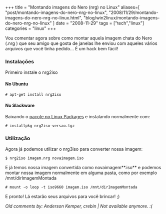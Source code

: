 +++
title = "Montando imagens do Nero (nrg) no Linux"
aliases=[
  "post/montando-imagens-do-nero-nrg-no-linux",
  "2008/11/29/montando-imagens-do-nero-nrg-no-linux.html",
  "blog/win2linux/montando-imagens-do-nero-nrg-no-linux"
]
date = "2008-11-29"
tags = ["tech","linux"]
categories = "linux"
+++

Vou comentar agora sobre como montar aquela imagem chata do Nero (.nrg
) que seu amigo que gosta de janelas lhe enviou com aqueles vários
arquivos que você tinha pedido... É um hack bem fácil!

### Instalações

Primeiro instale o nrg2iso

#### No Ubuntu

    # apt-get install nrg2iso

#### No Slackware

Baixando o [pacote no Linux Packages](http://www.linuxpackages.net/pkg_details.php?id=12493)
e instalando normalmente com:

    # installpkg nrg2iso-versao.tgz

### Utilização

Agora já podemos utilizar o nrg3iso para converter nossa imagem:

    $ nrg2iso imagem.nrg novaimagem.iso

E já temos nossa imagem convertida como novaimagem**.iso** e podemos
montar nossa imagem normalmente em alguma pasta, como por exemplo
/mnt/dirImagemMontada

    # mount -o loop -t iso9660 imagem.iso /mnt/dirImagemMontada

E pronto! Lá estarão seus arquivos para você brincar! ;)



_Old comments by: Anderson Kemper, crebin | Not available anymore. :(_
